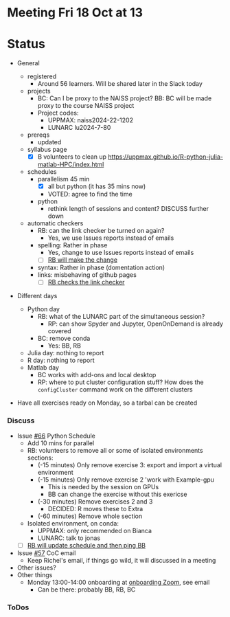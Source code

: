# Meeting Fri 18 Oct at 13

# Status

- General
    - registered
        - Around 56 learners. Will be shared later in the Slack today
    - projects
        - BC: Can I be proxy to the NAISS project? BB: BC will be made proxy to the course NAISS project
        - Project codes: 
            - UPPMAX: naiss2024-22-1202
            - LUNARC lu2024-7-80
    - prereqs
        - updated
    - syllabus page
        - [x] B volunteers to clean up https://uppmax.github.io/R-python-julia-matlab-HPC/index.html
    - schedules
        - parallelism 45 min
            - [x] all but python (it has 35 mins now)
            - VOTED: agree to find the time
        - python
            - rethink length of sessions and content? DISCUSS further down
    - automatic checkers
        - RB: can the link checker be turned on again? 
            - Yes, we use Issues reports instead of emails
        - spelling:  Rather in phase
            - Yes, change to use Issues reports instead of emails
            - [ ] [RB will make the change](https://github.com/UPPMAX/R-python-julia-matlab-HPC/issues/97)
        - syntax: Rather in phase (domentation action)
        - links: misbehaving of github pages
            - [ ] [RB checks the link checker](https://github.com/UPPMAX/R-python-julia-matlab-HPC/issues/98)
- Different days
    - Python day
        - RB: what of the LUNARC part of the simultaneous session?
            - RP: can show Spyder and Jupyter, OpenOnDemand is already covered
        - BC: remove conda
            - Yes: BB, RB
    - Julia day: nothing to report
    - R day: nothing to report
    - Matlab day
        - BC works with add-ons and local desktop 
        - RP: where to put cluster configuration stuff? How does the `configCluster`
          command work on the different clusters


- Have all exercises ready on Monday, so a tarbal can be created

### Discuss

- Issue [#66](https://github.com/UPPMAX/R-python-julia-matlab-HPC/issues/66) Python Schedule
    - Add 10 mins for parallel
    - RB: volunteers to remove all or some of isolated environments sections:
        - (-15 minutes) Only remove exercise 3: export and import a virtual environment
        - (-15 minutes) Only remove exercise 2 'work with Example-gpu
            - This is needed by the session on GPUs
            - BB can change the exercise without this exericse
        - (-30 minutes) Remove exercises 2 and 3
            - DECIDED: R moves these to Extra
        - (-60 minutes) Remove whole section
    - Isolated environment, on conda:
        - UPPMAX: only recommended on Bianca
        - LUNARC: talk to jonas
    - [ ] [RB will update schedule and then ping BB](https://github.com/UPPMAX/R-python-julia-matlab-HPC/issues/66)
- Issue [#57](https://github.com/UPPMAX/R-python-julia-matlab-HPC/issues/57) CoC email
    - Keep Richel's email, if things go wild, it will discussed in a meeting
- Other issues?
- Other things
    - Monday 13:00-14:00 onboarding at [onboarding Zoom](https://umu.zoom.us/j/62612416748?pwd=FX3dgIDLfyAkYa9drDQiLO6bTxNfAy.1), see email
        - Can be there: probably BB, RB, BC

### ToDos
